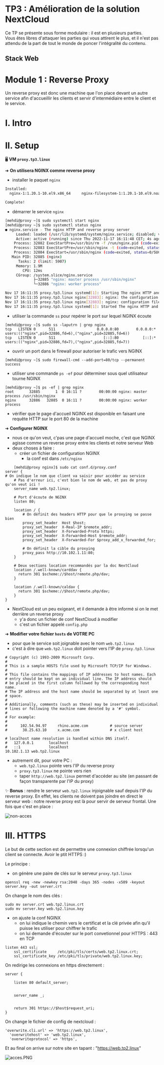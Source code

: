 # TP3 : Amélioration de la solution NextCloud

Ce TP se présente sous forme modulaire : il est en plusieurs parties.  
Vous êtes libres d'attaquer les parties qui vous attirent le plus, et il n'est pas attendu de la part de tout le monde de poncer l'intégralité du contenu.

## Stack Web

# Module 1 : Reverse Proxy

Un reverse proxy est donc une machine que l'on place devant un autre service afin d'accueillir les clients et servir d'intermédiaire entre le client et le service.

# I. Intro

# II. Setup

🖥️ **VM `proxy.tp3.linux`**

➜ **On utilisera NGINX comme reverse proxy**

- installer le paquet `nginx`
```bash
Installed:
  nginx-1:1.20.1-10.el9.x86_64     nginx-filesystem-1:1.20.1-10.el9.noarch     rocky-logos-httpd-90.11-1.el9.noarch

Complete!
```
- démarrer le service `nginx`
```bash
[mehdi@proxy ~]$ sudo systemctl start nginx
[mehdi@proxy ~]$ sudo systemctl status nginx
● nginx.service - The nginx HTTP and reverse proxy server
     Loaded: loaded (/usr/lib/systemd/system/nginx.service; disabled; vendor preset: disabled)
     Active: active (running) since Thu 2022-11-17 16:11:48 CET; 4s ago
    Process: 32882 ExecStartPre=/usr/bin/rm -f /run/nginx.pid (code=exited, status=0/SUCCESS)
    Process: 32883 ExecStartPre=/usr/sbin/nginx -t (code=exited, status=0/SUCCESS)
    Process: 32884 ExecStart=/usr/sbin/nginx (code=exited, status=0/SUCCESS)
   Main PID: 32885 (nginx)
      Tasks: 2 (limit: 5907)
     Memory: 1.9M
        CPU: 12ms
     CGroup: /system.slice/nginx.service
             ├─32885 "nginx: master process /usr/sbin/nginx"
             └─32886 "nginx: worker process"

Nov 17 16:11:35 proxy.tp3.linux systemd[1]: Starting The nginx HTTP and reverse proxy server...
Nov 17 16:11:35 proxy.tp3.linux nginx[32883]: nginx: the configuration file /etc/nginx/nginx.conf syntax is ok
Nov 17 16:11:35 proxy.tp3.linux nginx[32883]: nginx: configuration file /etc/nginx/nginx.conf test is successful
Nov 17 16:11:35 proxy.tp3.linux systemd[1]: Started The nginx HTTP and reverse proxy server.
```
- utiliser la commande `ss` pour repérer le port sur lequel NGINX écoute
```
[mehdi@proxy ~]$ sudo ss -laputrn | grep nginx
tcp   LISTEN 0      511                   0.0.0.0:80        0.0.0.0:*    users:(("nginx",pid=32886,fd=6),("nginx",pid=32885,fd=6))
tcp   LISTEN 0      511                      [::]:80           [::]:*    users:(("nginx",pid=32886,fd=7),("nginx",pid=32885,fd=7))
```
- ouvrir un port dans le firewall pour autoriser le trafic vers NGINX
```
[mehdi@proxy ~]$ sudo firewall-cmd --add-port=80/tcp --permanent
success
```
- utiliser une commande `ps -ef` pour déterminer sous quel utilisateur tourne NGINX
```
[mehdi@proxy ~]$ ps -ef | grep nginx
root       32885       1  0 16:11 ?        00:00:00 nginx: master process /usr/sbin/nginx
nginx      32886   32885  0 16:11 ?        00:00:00 nginx: worker process
```
- vérifier que le page d'accueil NGINX est disponible en faisant une requête HTTP sur le port 80 de la machine

➜ **Configurer NGINX**

- nous ce qu'on veut, c'pas une page d'accueil moche, c'est que NGINX agisse comme un reverse proxy entre les clients et notre serveur Web
- deux choses à faire :
  - créer un fichier de configuration NGINX
    - la conf est dans `/etc/nginx`
```
    [mehdi@proxy nginx]$ sudo cat conf.d/proxy.conf
server {
# On indique le nom que client va saisir pour accéder au service
    # Pas d'erreur ici, c'est bien le nom de web, et pas de proxy qu'on veut ici !
    server_name web.tp2.linux;

    # Port d'écoute de NGINX
    listen 80;

    location / {
        # On définit des headers HTTP pour que le proxying se passe bien
        proxy_set_header  Host $host;
        proxy_set_header  X-Real-IP $remote_addr;
        proxy_set_header  X-Forwarded-Proto https;
        proxy_set_header  X-Forwarded-Host $remote_addr;
        proxy_set_header  X-Forwarded-For $proxy_add_x_forwarded_for;

        # On définit la cible du proxying
        proxy_pass http://10.102.1.11:80;
    }

    # Deux sections location recommandés par la doc NextCloud
    location /.well-known/carddav {
      return 301 $scheme://$host/remote.php/dav;
    }

    location /.well-known/caldav {
      return 301 $scheme://$host/remote.php/dav;
    }
}
```
  - NextCloud est un peu exigeant, et il demande à être informé si on le met derrière un reverse proxy
    - y'a donc un fichier de conf NextCloud à modifier
    - c'est un fichier appelé `config.php`

➜ **Modifier votre fichier `hosts` de VOTRE PC**

- pour que le service soit joignable avec le nom `web.tp2.linux`
- c'est à dire que `web.tp2.linux` doit pointer vers l'IP de `proxy.tp3.linux`
```
# Copyright (c) 1993-2009 Microsoft Corp.
#
# This is a sample HOSTS file used by Microsoft TCP/IP for Windows.
#
# This file contains the mappings of IP addresses to host names. Each
# entry should be kept on an individual line. The IP address should
# be placed in the first column followed by the corresponding host name.
# The IP address and the host name should be separated by at least one
# space.
#
# Additionally, comments (such as these) may be inserted on individual
# lines or following the machine name denoted by a '#' symbol.
#
# For example:
#
#      102.54.94.97     rhino.acme.com          # source server
#       38.25.63.10     x.acme.com              # x client host

# localhost name resolution is handled within DNS itself.
#	127.0.0.1       localhost
#	::1             localhost
10.102.1.13	web.tp2.linux
```
- autrement dit, pour votre PC :
  - `web.tp2.linux` pointe vers l'IP du reverse proxy
  - `proxy.tp3.linux` ne pointe vers rien
  - taper `http://web.tp2.linux` permet d'accéder au site (en passant de façon transparente par l'IP du proxy)

✨ **Bonus** : rendre le serveur `web.tp2.linux` injoignable sauf depuis l'IP du reverse proxy. En effet, les clients ne doivent pas joindre en direct le serveur web : notre reverse proxy est là pour servir de serveur frontal. Une fois que c'est en place :

![non-acces](./non-acces.PNG)

# III. HTTPS

Le but de cette section est de permettre une connexion chiffrée lorsqu'un client se connecte. Avoir le ptit HTTPS :)

Le principe :

- on génère une paire de clés sur le serveur `proxy.tp3.linux`
```
openssl req -new -newkey rsa:2048 -days 365 -nodes -x509 -keyout server.key -out server.crt
```
On change le nom des clés :
```
sudo mv server.crt web.tp2.linux.crt
sudo mv server.key web.tp2.linux.key
```
- on ajuste la conf NGINX
  - on lui indique le chemin vers le certificat et la clé privée afin qu'il puisse les utiliser pour chiffrer le trafic
  - on lui demande d'écouter sur le port convetionnel pour HTTPS : 443 en TCP
```
listen 443 ssl;
    ssl_certificate     /etc/pki/tls/certs/web.tp2.linux.crt;
    ssl_certificate_key /etc/pki/tls/private/web.tp2.linux.key;
```

On redirige les connexions en https directement :
```
server {

    listen 80 default_server;


    server_name _;


    return 301 https://$host$request_uri;
}
```

On change le fichier de config de nextcloud :

```
'overwrite.cli.url' => 'https://web.tp2.linux',
  'overwritehost' => 'web.tp2.linux',
  'overwriteprotocol' => 'https',
```

Et au final on arrive sur notre site en tapant : "https://web.tp2.linux"

![acces.PNG](./acces.PNG)
